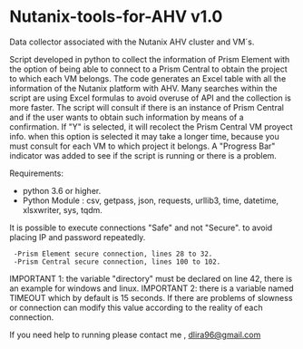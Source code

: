 # Nutanix-tools-for-AHV v1.0
Data collector associated with the Nutanix AHV cluster and VM´s.

Script developed in python to collect the information of Prism Element with the option of being able to connect to a Prism Central to obtain the project to which each VM belongs. The code generates an Excel table with all the information of the Nutanix platform with AHV. Many searches within the script are using Excel formulas to avoid overuse of API and the collection is more faster. The script will consult if there is an instance of Prism Central and if the user wants to obtain such information by means of a confirmation. If "Y" is selected, it will recolect the Prism Central VM proyect info. when this option is selected it may take a longer time, because you must consult for each VM to which project it belongs. A "Progress Bar" indicator was added to see if the script is running or there is a problem.

Requirements:

- python 3.6 or higher.
- Python Module :
     csv,
     getpass,
     json,
     requests,
     urllib3,
     time,
     datetime,
     xlsxwriter,
     sys,
     tqdm.

It is possible to execute connections "Safe" and not "Secure". to avoid placing IP and password repeatedly.

     -Prism Element secure connection, lines 28 to 32.
     -Prism Central secure connection, lines 100 to 102.
     
IMPORTANT 1: the variable "directory" must be declared on line 42, there is an example for windows and linux.
IMPORTANT 2: there is a variable named TIMEOUT which by default is 15 seconds. If there are problems of slowness or connection can modify this value according to the reality of each connection.

If you need help to running please contact me , dlira96@gmail.com

